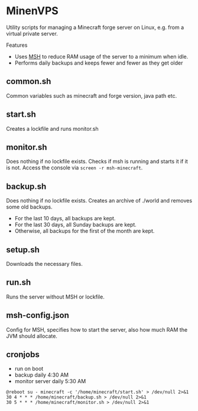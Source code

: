 # MinenVPS

Utility scripts for managing a Minecraft forge server on Linux, e.g. from a virtual private server.

Features
- Uses [MSH](www.github.com/gekware/minecraft-server-hibernation) to reduce RAM usage of the server to a minimum when idle.
- Performs daily backups and keeps fewer and fewer as they get older

## common.sh

Common variables such as minecraft and forge version, java path etc.

## start.sh

Creates a lockfile and runs monitor.sh

## monitor.sh

Does nothing if no lockfile exists.
Checks if msh is running and starts it if it is not.
Access the console via `screen -r msh-minecraft`.

## backup.sh

Does nothing if no lockfile exists.
Creates an archive of ./world and removes some old backups.
- For the last 10 days, all backups are kept.
- For the last 30 days, all Sunday backups are kept.
- Otherwise, all backups for the first of the month are kept.

## setup.sh

Downloads the necessary files.

## run.sh

Runs the server without MSH or lockfile.

## msh-config.json

Config for MSH, specifies how to start the server, also how much RAM the JVM should allocate.

## cronjobs

- run on boot
- backup daily 4:30 AM
- monitor server daily 5:30 AM
```
@reboot su - minecraft -c '/home/minecraft/start.sh' > /dev/null 2>&1
30 4 * * * /home/minecraft/backup.sh > /dev/null 2>&1
30 5 * * * /home/minecraft/monitor.sh > /dev/null 2>&1
```
